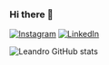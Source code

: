### Hi there 👋

[![Instagram](https://img.shields.io/badge/Instagram-E4405F?style=for-the-badge&logo=instagram&logoColor=white)](https://www.instagram.com/lean_lp/)
[![LinkedIn](https://custom-icon-badges.demolab.com/badge/LinkedIn-0A66C2?logo=linkedin-white&logoColor=fff)](https://www.linkedin.com/in/leandro-penha-de-paula-80396522b/)

![Leandro GitHub stats](https://github-readme-stats.vercel.app/api?username=Leandrolpz&show_icons=true&theme=radical)


